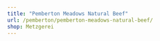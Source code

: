 ```yaml
---
title: "Pemberton Meadows Natural Beef"
url: /pemberton/pemberton-meadows-natural-beef/
shop: Metzgerei
---
```


